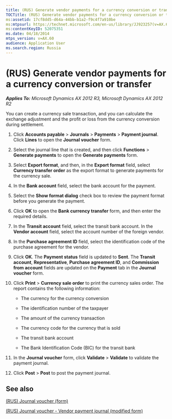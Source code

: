 ```yaml
---
title: (RUS) Generate vendor payments for a currency conversion or transfer
TOCTitle: (RUS) Generate vendor payments for a currency conversion or transfer
ms:assetid: 17cf8dd5-d64a-44bb-b1a2-f9c4f7a910be
ms:mtpsurl: https://technet.microsoft.com/en-us/library/JJ923257(v=AX.60)
ms:contentKeyID: 52075351
ms.date: 04/18/2014
mtps_version: v=AX.60
audience: Application User
ms.search.region: Russia
---
```


# (RUS) Generate vendor payments for a currency conversion or transfer 


_**Applies To:** Microsoft Dynamics AX 2012 R3, Microsoft Dynamics AX 2012 R2_

You can create a currency sale transaction, and you can calculate the exchange adjustment and the profit or loss from the currency conversion during settlement.

1.  Click **Accounts payable** \> **Journals** \> **Payments** \> **Payment journal**. Click **Lines** to open the **Journal voucher** form.

2.  Select the journal line that is created, and then click **Functions** \> **Generate payments** to open the **Generate payments** form.

3.  Select **Export format**, and then, in the **Export format** field, select **Currency transfer order** as the export format to generate payments for the currency sale.

4.  In the **Bank account** field, select the bank account for the payment.

5.  Select the **Show format dialog** check box to review the payment format before you generate the payment.

6.  Click **OK** to open the **Bank currency transfer** form, and then enter the required details.

7.  In the **Transit account** field, select the transit bank account. In the **Vendor account** field, select the account number of the foreign vendor.

8.  In the **Purchase agreement ID** field, select the identification code of the purchase agreement for the vendor.

9.  Click **OK**. The **Payment status** field is updated to **Sent**. The **Transit account**, **Representative**, **Purchase agreement ID**, and **Commission from account** fields are updated on the **Payment** tab in the **Journal voucher** form.

10. Click **Print** \> **Currency sale order** to print the currency sales order. The report contains the following information:
    
      - The currency for the currency conversion
    
      - The identification number of the taxpayer
    
      - The amount of the currency transaction
    
      - The currency code for the currency that is sold
    
      - The transit bank account
    
      - The Bank Identification Code (BIC) for the transit bank

11. In the **Journal voucher** form, click **Validate** \> **Validate** to validate the payment journal.

12. Click **Post** \> **Post** to post the payment journal.

## See also

[(RUS) Journal voucher (form)](https://technet.microsoft.com/en-us/library/jj923409\(v=ax.60\))

[(RUS) Journal voucher - Vendor payment journal (modified form)](https://technet.microsoft.com/en-us/library/jj733511\(v=ax.60\))

  


